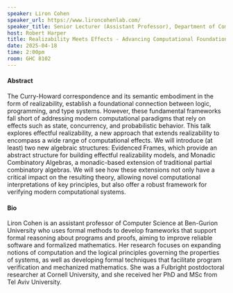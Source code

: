 ```yaml
---
speaker: Liron Cohen
speaker_url: https://www.lironcohenlab.com/
speaker_title: Senior Lecturer (Assistant Professor), Department of Computer Science, Ben-Gurion University
host: Robert Harper
title: Realizability Meets Effects - Advancing Computational Foundations
date: 2025-04-18
time: 2:00pm
room: GHC 8102
---
```


#### Abstract
The Curry-Howard correspondence and its semantic embodiment in the
form of realizability, establish a foundational connection between
logic, programming, and type systems. However, these fundamental
frameworks fall short of addressing modern computational paradigms
that rely on effects such as state, concurrency, and probabilistic
behavior. This talk explores effectful realizability, a new approach
that extends realizability to encompass a wide range of computational
effects. We will introduce (at least) two new algebraic structures:
Evidenced Frames, which provide an abstract structure for building
effectful realizability models, and Monadic Combinatory Algebras, a
monadic-based extension of traditional partial combinatory algebras.
We will see how these extensions not only have a critical impact on
the resulting theory, allowing novel computational interpretations of
key principles, but also offer a robust framework for verifying modern
computational systems.

#### Bio
Liron Cohen is an assistant professor of Computer Science at
Ben-Gurion University who uses formal methods to develop frameworks
that support formal reasoning about programs and proofs, aiming to
improve reliable software and formalized mathematics. Her research
focuses on expanding notions of computation and the logical principles
governing the properties of systems, as well as developing formal
techniques that facilitate program verification and mechanized
mathematics. She was a Fulbright postdoctoral researcher at Cornell
University, and she received her PhD and MSc from Tel Aviv University.
